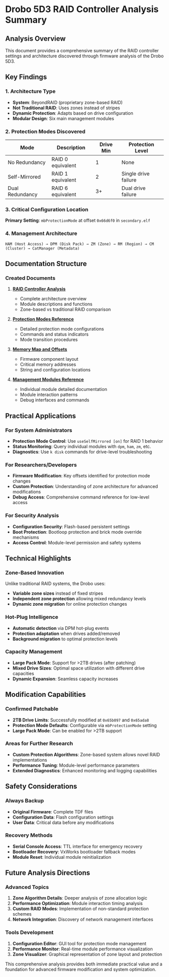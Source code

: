 # Drobo 5D3 RAID Controller Analysis Summary

## Analysis Overview
This document provides a comprehensive summary of the RAID controller settings and architecture discovered through firmware analysis of the Drobo 5D3.

## Key Findings

### 1. Architecture Type
- **System**: BeyondRAID (proprietary zone-based RAID)
- **Not Traditional RAID**: Uses zones instead of stripes
- **Dynamic Protection**: Adapts based on drive configuration
- **Modular Design**: Six main management modules

### 2. Protection Modes Discovered
| Mode | Description | Drive Min | Protection Level |
|------|-------------|-----------|------------------|
| No Redundancy | RAID 0 equivalent | 1 | None |
| Self-Mirrored | RAID 1 equivalent | 2 | Single drive failure |
| Dual Redundancy | RAID 6 equivalent | 3+ | Dual drive failure |

### 3. Critical Configuration Location
**Primary Setting**: `mbProtectionMode` at offset `0x66d6f0` in `secondary.elf`

### 4. Management Architecture
```
HAM (Host Access) → DPM (Disk Pack) → ZM (Zone) → RM (Region) → CM (Cluster) → CatManager (Metadata)
```

## Documentation Structure

### Created Documents
1. **[RAID Controller Analysis](raid-controller-analysis.md)**
   - Complete architecture overview
   - Module descriptions and functions
   - Zone-based vs traditional RAID comparison

2. **[Protection Modes Reference](protection-modes-reference.md)**  
   - Detailed protection mode configurations
   - Commands and status indicators
   - Mode transition procedures

3. **[Memory Map and Offsets](memory-map-offsets.md)**
   - Firmware component layout
   - Critical memory addresses
   - String and configuration locations

4. **[Management Modules Reference](management-modules-reference.md)**
   - Individual module detailed documentation
   - Module interaction patterns
   - Debug interfaces and commands

## Practical Applications

### For System Administrators
- **Protection Mode Control**: Use `useSelfMirrored [on]` for RAID 1 behavior
- **Status Monitoring**: Query individual modules with `dpm`, `ham`, `zm`, etc.
- **Diagnostics**: Use `k disk` commands for drive-level troubleshooting

### For Researchers/Developers  
- **Firmware Modification**: Key offsets identified for protection mode changes
- **Custom Protection**: Understanding of zone architecture for advanced modifications
- **Debug Access**: Comprehensive command reference for low-level access

### For Security Analysis
- **Configuration Security**: Flash-based persistent settings
- **Boot Protection**: Bootloop protection and brick mode override mechanisms
- **Access Control**: Module-level permission and safety systems

## Technical Highlights

### Zone-Based Innovation
Unlike traditional RAID systems, the Drobo uses:
- **Variable zone sizes** instead of fixed stripes
- **Independent zone protection** allowing mixed redundancy levels
- **Dynamic zone migration** for online protection changes

### Hot-Plug Intelligence
- **Automatic detection** via DPM hot-plug events
- **Protection adaptation** when drives added/removed  
- **Background migration** to optimal protection levels

### Capacity Management
- **Large Pack Mode**: Support for >2TB drives (after patching)
- **Mixed Drive Sizes**: Optimal space utilization with different drive capacities
- **Dynamic Expansion**: Seamless capacity increases

## Modification Capabilities

### Confirmed Patchable
- **2TB Drive Limits**: Successfully modified at `0x65b097` and `0x65ada8`
- **Protection Mode Defaults**: Configurable via `mbProtectionMode` setting
- **Large Pack Mode**: Can be enabled for >2TB support

### Areas for Further Research
- **Custom Protection Algorithms**: Zone-based system allows novel RAID implementations
- **Performance Tuning**: Module-level performance parameters  
- **Extended Diagnostics**: Enhanced monitoring and logging capabilities

## Safety Considerations

### Always Backup
- **Original Firmware**: Complete TDF files
- **Configuration Data**: Flash configuration settings
- **User Data**: Critical data before any modifications

### Recovery Methods
- **Serial Console Access**: TTL interface for emergency recovery
- **Bootloader Recovery**: VxWorks bootloader fallback modes
- **Module Reset**: Individual module reinitialization

## Future Analysis Directions

### Advanced Topics
1. **Zone Algorithm Details**: Deeper analysis of zone allocation logic
2. **Performance Optimization**: Module interaction timing analysis
3. **Custom RAID Modes**: Implementation of non-standard protection schemes
4. **Network Integration**: Discovery of network management interfaces

### Tools Development
1. **Configuration Editor**: GUI tool for protection mode management
2. **Performance Monitor**: Real-time module performance visualization  
3. **Zone Visualizer**: Graphical representation of zone layout and protection

This comprehensive analysis provides both immediate practical value and a foundation for advanced firmware modification and system optimization.
